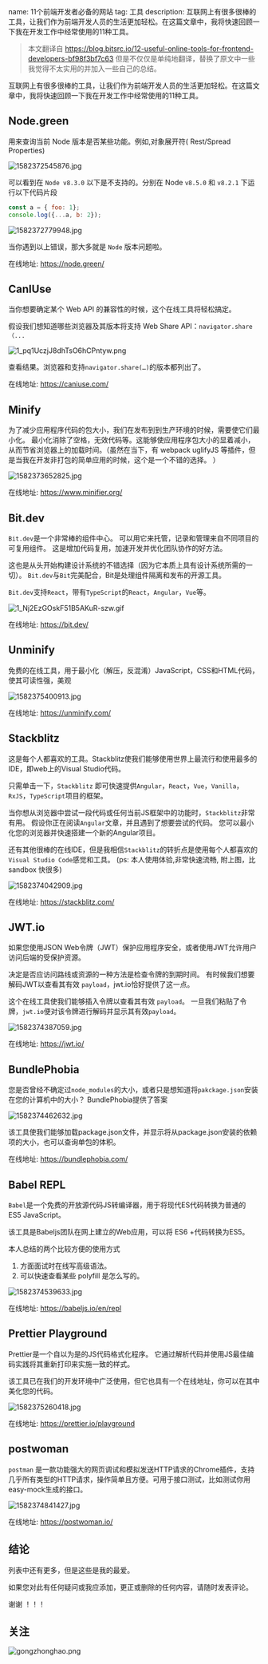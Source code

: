 name: 11个前端开发者必备的网站
tag: 工具
description: 互联网上有很多很棒的工具，让我们作为前端开发人员的生活更加轻松。在这篇文章中，我将快速回顾一下我在开发工作中经常使用的11种工具。


> 本文翻译自 https://blog.bitsrc.io/12-useful-online-tools-for-frontend-developers-bf98f3bf7c63 但是不仅仅是单纯地翻译，替换了原文中一些我觉得不太实用的并加入一些自己的总结。


互联网上有很多很棒的工具，让我们作为前端开发人员的生活更加轻松。在这篇文章中，我将快速回顾一下我在开发工作中经常使用的11种工具。

## Node.green

用来查询当前 Node 版本是否某些功能。例如,对象展开符( Rest/Spread Properties)

![1582372545876.jpg](https://s3.qiufengh.com/blog/1582372545876.jpg)

可以看到在 `Node v8.3.0` 以下是不支持的。分别在 Node `v8.5.0` 和 `v8.2.1` 下运行以下代码片段

```javascript
const a = { foo: 1};
console.log({...a, b: 2});
```

![1582372779948.jpg](https://s3.qiufengh.com/blog/1582372779948.jpg)

当你遇到以上错误，那大多就是 `Node` 版本问题啦。

在线地址: https://node.green/


## CanIUse

当你想要确定某个 Web API 的兼容性的时候，这个在线工具将轻松搞定。

假设我们想知道哪些浏览器及其版本将支持 Web Share API：`navigator.share（...`

![1_pq1UczjJ8dhTsO6hCPntyw.png](https://s3.qiufengh.com/blog/1_pq1UczjJ8dhTsO6hCPntyw.png)

查看结果。浏览器和支持`navigator.share(…)`的版本都列出了。

在线地址: https://caniuse.com/

## Minify

为了减少应用程序代码的包大小，我们在发布到到生产环境的时候，需要使它们最小化。 最小化消除了空格，无效代码等。这能够使应用程序包大小的显着减小，从而节省浏览器上的加载时间。（虽然在当下，有 webpack uglifyJS 等插件，但是当我在开发非打包的简单应用的时候，这个是一个不错的选择。 ）

![1582373652825.jpg](https://s3.qiufengh.com/blog/1582373652825.jpg)

在线地址: https://www.minifier.org/

## Bit.dev

`Bit.dev`是一个非常棒的组件中心。 可以用它来托管，记录和管理来自不同项目的可复用组件。 这是增加代码复用，加速开发并优化团队协作的好方法。

这也是从头开始构建设计系统的不错选择（因为它本质上具有设计系统所需的一切）。 `Bit.dev`与`Bit`完美配合，Bit是处理组件隔离和发布的开源工具。

`Bit.dev`支持`React`，带有`TypeScript`的`React`，`Angular`，`Vue`等。

![1_Nj2EzGOskF51B5AKuR-szw.gif](https://s3.qiufengh.com/blog/1_Nj2EzGOskF51B5AKuR-szw.gif)

在线地址: https://bit.dev/


## Unminify

免费的在线工具，用于最小化（解压，反混淆）JavaScript，CSS和HTML代码，使其可读性强，美观

![1582375400913.jpg](https://s3.qiufengh.com/blog/1582375400913.jpg)

在线地址: https://unminify.com/

## Stackblitz

这是每个人都喜欢的工具。Stackblitz使我们能够使用世界上最流行和使用最多的IDE，即web上的Visual Studio代码。


只需单击一下，`Stackblitz` 即可快速提供`Angular`，`React`，`Vue`，`Vanilla`，`RxJS`，`TypeScript`项目的框架。

当你想从浏览器中尝试一段代码或任何当前JS框架中的功能时，`Stackblitz`非常有用。 假设你正在阅读`Angular`文章，并且遇到了想要尝试的代码。 您可以最小化您的浏览器并快速搭建一个新的Angular项目。

还有其他很棒的在线IDE，但是我相信`Stackblitz`的转折点是使用每个人都喜欢的 `Visual Studio Code`感觉和工具。
(ps: 本人使用体验,非常快速流畅, 附上图，比 sandbox 快很多)

![1582374042909.jpg](https://s3.qiufengh.com/blog/1582374042909.jpg)

在线地址: https://stackblitz.com/

## JWT.io

如果您使用JSON Web令牌（JWT）保护应用程序安全，或者使用JWT允许用户访问后端的受保护资源。

决定是否应访问路线或资源的一种方法是检查令牌的到期时间。 有时候我们想要解码JWT以查看其有效 `payload`，jwt.io恰好提供了这一点。

这个在线工具使我们能够插入令牌以查看其有效 `payload`。 一旦我们粘贴了令牌，`jwt.io`便对该令牌进行解码并显示其有效`payload`。

![1582374387059.jpg](https://s3.qiufengh.com/blog/1582374387059.jpg)

在线地址: https://jwt.io/

## BundlePhobia

您是否曾经不确定过`node_modules`的大小，或者只是想知道将`pakckage.json`安装在您的计算机中的大小？ BundlePhobia提供了答案

![1582374462632.jpg](https://s3.qiufengh.com/blog/1582374462632.jpg)

该工具使我们能够加载package.json文件，并显示将从package.json安装的依赖项的大小，也可以查询单包的体积。

在线地址: https://bundlephobia.com/

## Babel REPL

`Babel`是一个免费的开放源代码JS转编译器，用于将现代ES代码转换为普通的 ES5 JavaScript。

该工具是Babeljs团队在网上建立的Web应用，可以将 ES6 +代码转换为ES5。

本人总结的两个比较方便的使用方式
1. 方面面试时在线写高级语法。
2. 可以快速查看某些 polyfill 是怎么写的。

![1582374539633.jpg](https://s3.qiufengh.com/blog/1582374539633.jpg)

在线地址: https://babeljs.io/en/repl


## Prettier Playground

Prettier是一个自以为是的JS代码格式化程序。 它通过解析代码并使用JS最佳编码实践将其重新打印来实施一致的样式。

该工具已在我们的开发环境中广泛使用，但它也具有一个在线地址，你可以在其中美化您的代码。

![1582375260418.jpg](https://s3.qiufengh.com/blog/1582375260418.jpg)

在线地址: https://prettier.io/playground


## postwoman

`postman` 是一款功能强大的网页调试和模拟发送HTTP请求的Chrome插件，支持几乎所有类型的HTTP请求，操作简单且方便。可用于接口测试，比如测试你用easy-mock生成的接口。

![1582374841427.jpg](https://s3.qiufengh.com/blog/1582374841427.jpg)

在线地址: https://postwoman.io/

## 结论

列表中还有更多，但是这些是我的最爱。

如果您对此有任何疑问或我应添加，更正或删除的任何内容，请随时发表评论。

谢谢 ！！！

## 关注 
![gongzhonghao.png](https://s3.qiufengh.com/blog/gongzhonghao.png)